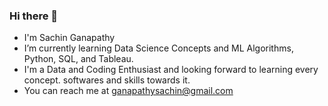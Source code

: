 ### Hi there 👋


* I'm Sachin Ganapathy
* I’m currently learning Data Science Concepts and ML Algorithms, Python, SQL, and Tableau.
* I'm a Data and Coding Enthusiast and looking forward to learning every concept. softwares and skills  towards it.
* You can reach me at ganapathysachin@gmail.com


